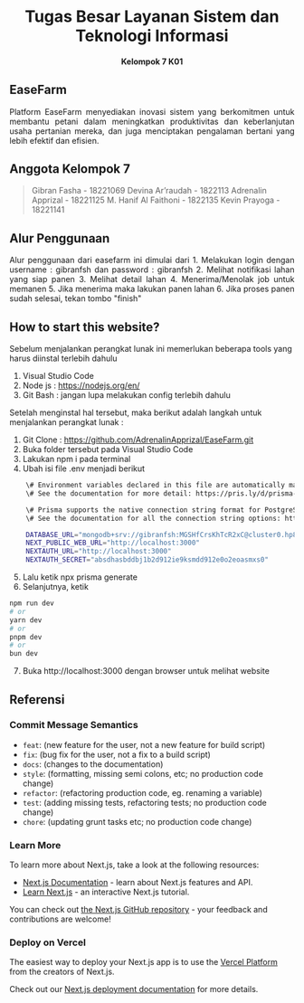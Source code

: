 # <h1 align="center"> Tugas Besar Layanan Sistem dan Teknologi Informasi <h4 align="center"> Kelompok 7 K01 </h4> </h1>

## EaseFarm

<p align="justify"> Platform EaseFarm menyediakan inovasi sistem yang berkomitmen untuk membantu petani dalam meningkatkan produktivitas dan keberlanjutan usaha pertanian mereka, dan juga menciptakan pengalaman bertani yang lebih efektif dan efisien. <p>

## Anggota Kelompok 7

> Gibran Fasha - 18221069
> Devina Ar’raudah - 1822113
> Adrenalin Apprizal - 18221125
> M. Hanif Al Faithoni - 1822135
> Kevin Prayoga - 18221141

## Alur Penggunaan

<p align="justify"> Alur penggunaan dari easefarm ini dimulai dari 
  1. Melakukan login dengan username : gibranfsh dan password : gibranfsh
  2. Melihat notifikasi lahan yang siap panen
  3. Melihat detail lahan
  4. Menerima/Menolak job untuk memanen
  5. Jika menerima maka lakukan panen lahan
  6. Jika proses panen sudah selesai, tekan tombo "finish"
</p>

## How to start this website?

Sebelum menjalankan perangkat lunak ini memerlukan beberapa tools yang harus diinstal terlebih dahulu

1. Visual Studio Code
2. Node js : https://nodejs.org/en/
3. Git Bash : jangan lupa melakukan config terlebih dahulu

Setelah menginstal hal tersebut, maka berikut adalah langkah untuk menjalankan perangkat lunak :

1. Git Clone : https://github.com/AdrenalinApprizal/EaseFarm.git
2. Buka folder tersebut pada Visual Studio Code
3. Lakukan npm i pada terminal
4. Ubah isi file .env menjadi berikut

```bash
    \# Environment variables declared in this file are automatically made available to Prisma.
    \# See the documentation for more detail: https://pris.ly/d/prisma-schema#accessing-environment-variables-from-the-schema

    \# Prisma supports the native connection string format for PostgreSQL, MySQL, SQLite, SQL Server, MongoDB and CockroachDB.
    \# See the documentation for all the connection string options: https://pris.ly/d/connection-strings

    DATABASE_URL="mongodb+srv://gibranfsh:MGSHfCrsKhTcR2xC@cluster0.hp8lpnv.mongodb.net/easefarm-db?retryWrites=true&w=majority"
    NEXT_PUBLIC_WEB_URL="http://localhost:3000"
    NEXTAUTH_URL="http://localhost:3000"
    NEXTAUTH_SECRET="absdhasbddbj1b2d912ie9ksmdd912e0o2eoasmxs0"
```

5. Lalu ketik npx prisma generate
6. Selanjutnya, ketik

```bash
npm run dev
# or
yarn dev
# or
pnpm dev
# or
bun dev
```

7. Buka http://localhost:3000 dengan browser untuk melihat website

## Referensi

### Commit Message Semantics

- `feat`: (new feature for the user, not a new feature for build script)
- `fix`: (bug fix for the user, not a fix to a build script)
- `docs`: (changes to the documentation)
- `style`: (formatting, missing semi colons, etc; no production code change)
- `refactor`: (refactoring production code, eg. renaming a variable)
- `test`: (adding missing tests, refactoring tests; no production code change)
- `chore`: (updating grunt tasks etc; no production code change)

### Learn More

To learn more about Next.js, take a look at the following resources:

- [Next.js Documentation](https://nextjs.org/docs) - learn about Next.js features and API.
- [Learn Next.js](https://nextjs.org/learn) - an interactive Next.js tutorial.

You can check out [the Next.js GitHub repository](https://github.com/vercel/next.js/) - your feedback and contributions are welcome!

### Deploy on Vercel

The easiest way to deploy your Next.js app is to use the [Vercel Platform](https://vercel.com/new?utm_medium=default-template&filter=next.js&utm_source=create-next-app&utm_campaign=create-next-app-readme) from the creators of Next.js.

Check out our [Next.js deployment documentation](https://nextjs.org/docs/deployment) for more details.
